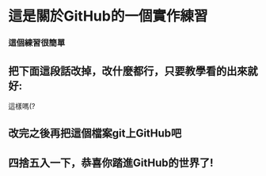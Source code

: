 # 這是關於GitHub的一個實作練習

### 這個練習很簡單



## 把下面這段話改掉，改什麼都行，只要教學看的出來就好:

這樣嗎(?



## 改完之後再把這個檔案git上GitHub吧

## 四捨五入一下，恭喜你踏進GitHub的世界了!



